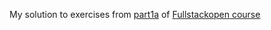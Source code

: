 My solution to exercises from [part1a](https://fullstackopen.com/en/part1) of [Fullstackopen course](https://fullstackopen.com/en/)